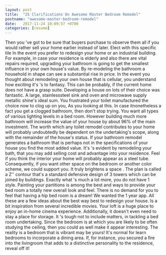 ```yaml
---
layout: post
title:  "25 Clarifications On Awesome Master Bedroom Remodel"
postname: "awesome-master-bedroom-remodel"
date:   2017-11-24 10:09:57 +0700
categories: [resume]
---
```

Then you 've got to be sure that buyers purchase to observe them all if you would rather sell your home earlier instead of later. Elect with this specific tile In the event you prefer to redesign your home or an industrial building. For example, in case your residence is elderly and also there are vital repairs required, upgrading your bathroom is going to get the smallest influence in your own house's value. By re-modeling the bathroom a household in shape can see a substantial rise in price. In the event you thought about remodeling your own house that is cellular, you understand how exciting it's 's to fantasy. This can be probably, if the current home does not have a grasp suite. Developing a house on lots of their choice was fantastic. A large, stainlesssteel sink and oven and microwave supply metallic shine's ideal sum. You frustrated your toilet manufactured the choice now to clog up on you, As you looking at this. In case itnonetheless a fact you get a clogged bathroom, then don't stop trying. You want all types of various lighting levels in a bed room. However building much more bathroom will increase the value of your house by about 96% of the main investment. The worth which any toilet remodel contributes to your home will probably undoubtedly be dependent on the undertaking's scope, along with the remainder of the house's status. If your bathroom remodel generates a bathroom that is perhaps not in the specifications of your house you find the most added value. It's 's evident by remodeling your bath, that you may add selling cost and advantage into your residence. Feel if you think the interior your home will probably appear as a steel tube. Consequently, if you want other space on the bedroom or another color scheme, we could support you. It truly brightens a space . The plan is called a Z'' contour that's a standard defensive design of 3 towers which can be joined by buildings. Exactly what 's much a lot more, you do not have 1 style. Painting your partitions is among the best and ways to provide your bed room a totally new overall look and feel. There is no demand for you to feel that having a hip bed room is a dream! We wanted the 1 year app. All these are a few ideas about the best way best to redesign your house. Is a bit inspiration from several incredible movies. Your loft is a huge place to enjoy an in-home cinema experience. Additionally, it doesn't even need to stay a place for storage. It 's tough not to include matters, in tackling a bed room undertaking. Since the bedroom is at which you are likely to be often studying the ceiling, then you could as well make it appear interesting. The reality is a bedroom that is vibrant may be yours! It's normal for learn bedrooms to incorporate a dining area. If, for instance, you secured a fire into the livingroom that adds to a distinctive personality to the residence, reveal off it!
